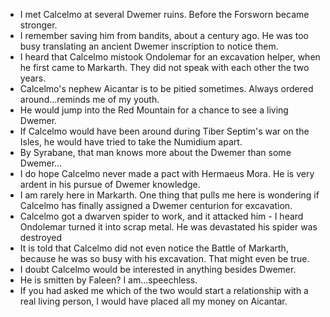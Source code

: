 - I met Calcelmo at several Dwemer ruins. Before the Forsworn became stronger.
- I remember saving him from bandits, about a century ago. He was too busy translating an ancient Dwemer inscription to notice them.
- I heard that Calcelmo mistook Ondolemar for an excavation helper, when he first came to Markarth. They did not speak with each other the two years.
- Calcelmo's nephew Aicantar is to be pitied sometimes. Always ordered around...reminds me of my youth.
- He would jump into the Red Mountain for a chance to see a living Dwemer.
- If Calcelmo would have been around during Tiber Septim's war on the Isles, he would have tried to take the Numidium apart.
- By Syrabane, that man knows more about the Dwemer than some Dwemer...
- I do hope Calcelmo never made a pact with Hermaeus Mora. He is very ardent in his pursue of Dwemer knowledge.
- I am rarely here in Markarth. One thing that pulls me here is wondering if Calcelmo has finally assigned a Dwemer centurion for excavation.
- Calcelmo got a dwarven spider to work, and it attacked him - I heard Ondolemar turned it into scrap metal. He was devastated his spider was destroyed
- It is told that Calcelmo did not even notice the Battle of Markarth, because he was so busy with his excavation. That might even be true.
- I doubt Calcelmo would be interested in anything besides Dwemer.
- He is smitten by Faleen? I am...speechless.
- If you had asked me which of the two would start a relationship with a real living person, I would have placed all my money on Aicantar.
